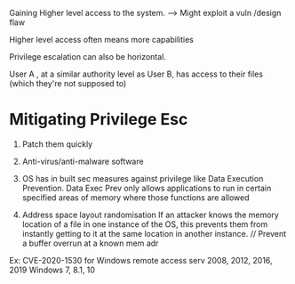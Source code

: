Gaining Higher level access to the system.
--> Might  exploit a  vuln /design flaw

Higher level access often means more capabilities

Privilege escalation can also be horizontal.

User A , at a similar authority level as User B, has access to their files (which they're not supposed to)

# Mitigating Privilege Esc

1. Patch them quickly
2. Anti-virus/anti-malware  software
3. OS has in built sec measures against privilege like Data Execution Prevention.
			Data Exec Prev only allows applications to run in certain specified areas of memory
			where those functions are allowed

4. Address space layout randomisation
			If an attacker knows the memory location of a file in one instance of the OS, this prevents them from instantly getting to it at the same location in another instance.
		// Prevent a buffer overrun at a known mem adr


Ex: CVE-2020-1530 for Windows remote access 
serv 2008, 2012, 2016, 2019
Windows 7, 8.1, 10


